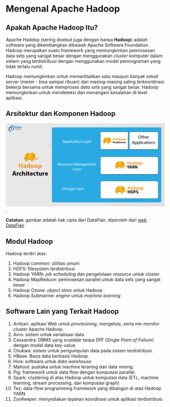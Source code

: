 # Mengenal Apache Hadoop

## Apakah Apache Hadoop Itu?

Apache Haddop (sering disebut juga dengan hanya **Hadoop**) adalah software yang dikembangkan dibawah Apache Software Foundation. Hadoop merupakan suatu framework yang memungkinkan pemrosesan data sets yang sangat besar dengan menggunakan *cluster* komputer dalam sistem yang terdistribusi dengan menggunakan model pemrograman yang tidak terlalu rumit. 

Hadoop memungkinkan untuk memanfaatkan satu maupun banyak sekali server (mesin - bisa sampai ribuan) dan masing-masing saling terkoordinasi bekerja bersama untuk memproses *data sets* yang sangat besar. Hadoop memungkinkan untuk mendeteksi dan menangani kesalahan di level aplikasi.

## Arsitektur dan Komponen Hadoop

![Hadoop Architecture](images/hadoop-arch.jpg).

**Catatan:** gambar adalah hak cipta dari DataFlair, diperoleh dari [web DataFlair](https://data-flair.training/blogs/hadoop-architecture/).

## Modul Hadoop

Hadoop terdiri atas:

1.  Hadoop common: utilitas umum
2.  HDFS: filesystem terdistribusi
3.  Hadoop YARN: *job scheduling* dan pengelolaan *resource* untuk *cluster*
4.  Hadoop MapReduce: pemrosesan parallel untuk data sets yang sangat besar
5.  Hadoop Ozone: *object store* untuk Hadoop
6.  Hadoop Submarine: *engine* untuk *machine learning*

## Software Lain yang Terkait Hadoop

1.  Ambari: aplikasi Web untuk *provisioning*, mengelola, serta me-monitor *cluster* Apache Hadoop.
2.  Avro: sistem untuk serialisasi data.
3.  Cassandra: DBMS yang *scalable* tanpa SPF (*Single Point of Failure*) dengan model data key-value.
4.  Chukwa: sistem untuk pengumpulan data pada sistem terdistribusi.
5.  HBase: Basis data berbasis Hadoop.
6.  Hive: software untuk *data warehouse*
7.  Mahout: pustaka untuk machine leraning dan data mining.
8.  Pig: framework untuk data flow dengan komputasi parallel.
9.  Spark: clustering di atas Hadoop untuk komputasi data (ETL, machine learning, stream processing, dan komputasi graph)
10. Tez: data-flow programming framework yang dibangun di atas Hadoop YARN
11. ZooKeeper: menyediakan layanan koordinasi untuk aplikasi terdistribusi.
